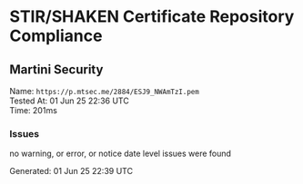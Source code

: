 # STIR/SHAKEN Certificate Repository Compliance

## Martini Security

Name: `https://p.mtsec.me/2884/ESJ9_NWAmTzI.pem`\
Tested At: 01 Jun 25 22:36 UTC\
Time: 201ms

### Issues

no warning, or error, or notice date level issues were found

Generated: 01 Jun 25 22:39 UTC